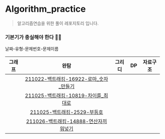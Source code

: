 # Algorithm_practice
>알고리즘연습을 위한 풀이 레포지토리 
>입니다.

### 기본기가 충실해야 한다 🏃‍♂️

날짜-유형-문제번호-문제이름

|그래프|완탐|그리디|DP|자료구조|
|:----------:|:----------:|:----------:|:----------:|:---------:|
||[211022-백트래킹-16922-로마_숫자_만들기](https://github.com/BusChanny/Algorithm_practice/blob/main/BackTracking/BOJ_16922_로마숫자만들기.java)||||
||[211025-백트래킹-10819-차이를_최대로](https://github.com/BusChanny/Algorithm_practice/blob/main/BackTracking/BOJ_10819_차이를최대로.java)||||
||[211025-백트래킹-2529-부등호](https://github.com/BusChanny/Algorithm_practice/blob/main/BackTracking/BOJ_2529_%EB%B6%80%EB%93%B1%ED%98%B8.java)
||[211026-백트래킹-14888-연산자끼워넣기](https://github.com/BusChanny/Algorithm_practice/blob/main/BackTracking/BOJ_14888_%EC%97%B0%EC%82%B0%EC%9E%90%EB%81%BC%EC%9B%8C%EB%84%A3%EA%B8%B0.java)
